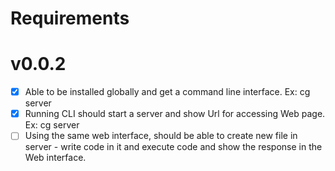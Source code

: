 # Requirements

# v0.0.2

 - [x] Able to be installed globally and get a command line interface. Ex: cg server
 - [x] Running CLI should start a server and show Url for accessing Web page. Ex: cg server
 - [ ] Using the same web interface, should be able to create new file in server - write code in it and execute code and show the response in the Web interface.
